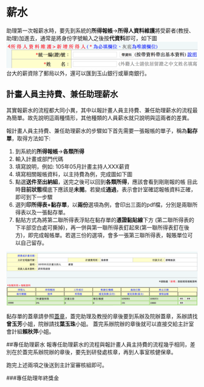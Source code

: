 # 薪水
 助理第一次報薪水時，要先到系統的**所得報帳**→**所得人資料維護**將受薪者(教授、助理)加進去，通常是將身份字號輸入之後按**代資料**即可，如下圖
 ![新增所得人](./figure/addearn.png)
台大的薪資除了郵局以外，還可以匯到玉山銀行或華南銀行。


## 計畫人員主持費、兼任助理薪水

其實報薪水的流程都大同小異，其中以報計畫人員主持費、兼任助理薪水的流程最 為簡單。故先說明這兩種情形，其他種類的人員薪水就只說明與這兩者的差異。

報計畫人員主持費、兼任助理薪水的步驟如下首先需要一張報帳的單子，稱為**黏存單**，取得方法如下:

1. 到系統的**所得報帳**→**各類所得**
2. 輸入計畫或部門代碼
3. 填寫說明，例如: 105年05月計畫主持人XXX薪資 
4. 填寫相關報帳資料，以主持費為例，完成圖如下圖
5. 點選**送件至出納組**，送完之後可以回到**各類所得**，應該會看到剛剛報的帳 目此時**目前狀態**欄底下應該是**未閱**。若變成**通過**，表示會計室確認報帳資料正確，即可到下一步驟
6. 選列**印所得表+黏存單**，以**兩份**選項為例，會印出三面的pdf檔，分別是兩聯所得表以及一張黏存單。
7. 黏貼方式為將第二聯所得表浮貼在黏存單的**憑證黏貼線**下方 (第二聯所得表的下半部空白處可撕掉)，再一併與第一聯所得表釘起來(第一聯所得表釘在後方)，即完成報帳單。若選三份的選項，會多一張第三聯所得表，報賬單位可以自己留存。

![計畫主持費範例](./figure/example.png)

  黏存單的蓋章請參照[蓋章](./reimburse-stamp.md)，蓋完助理及教授的章後要到系辦及院辦蓋章，系辦請找**曾玉芳**小姐，院辦請找**葉玉珠**小姐。
  蓋完系辦院辦的章後就可以直接交給主計室會計組**賴秋萍**小姐。
  
##專任助理薪水
 報專任助理薪水的流程與報計畫人員主持費的流程幾乎相同，差別在於蓋完系辦院辦的章後，要先到研發處核章，再到人事室核健保章。

  跑完上述兩項之後送到主計室審核組即可。
  
###專任助理年終獎金

